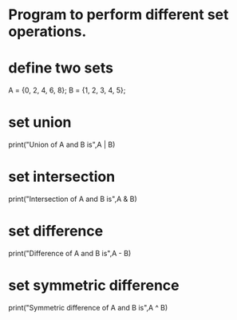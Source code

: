# Program to perform different set operations.

# define two sets
A = {0, 2, 4, 6, 8};
B = {1, 2, 3, 4, 5};

# set union
print("Union of A and B is",A | B)

# set intersection
print("Intersection of A and B is",A & B)

# set difference
print("Difference of A and B is",A - B)

# set symmetric difference
print("Symmetric difference of A and B is",A ^ B)

